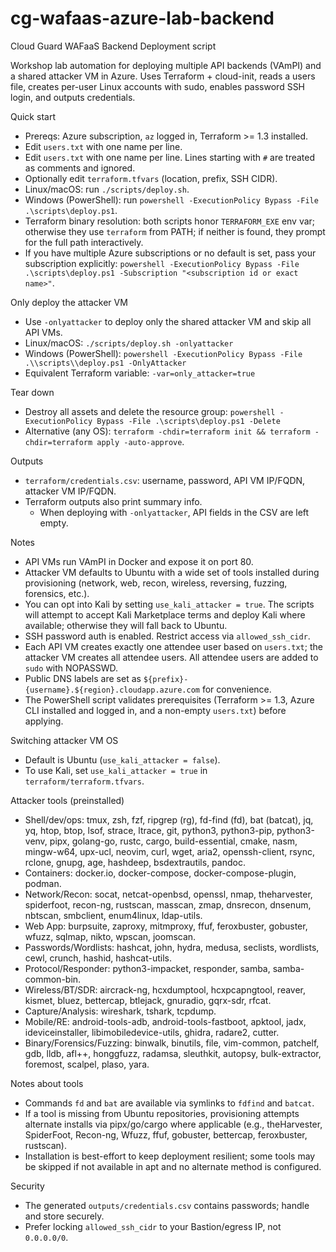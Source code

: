 # cg-wafaas-azure-lab-backend
Cloud Guard WAFaaS Backend Deployment script

Workshop lab automation for deploying multiple API backends (VAmPI) and a shared attacker VM in Azure. Uses Terraform + cloud-init, reads a users file, creates per-user Linux accounts with sudo, enables password SSH login, and outputs credentials.

Quick start
- Prereqs: Azure subscription, `az` logged in, Terraform >= 1.3 installed.
- Edit `users.txt` with one name per line.
- Edit `users.txt` with one name per line. Lines starting with `#` are treated as comments and ignored.
- Optionally edit `terraform.tfvars` (location, prefix, SSH CIDR).
- Linux/macOS: run `./scripts/deploy.sh`.
- Windows (PowerShell): run `powershell -ExecutionPolicy Bypass -File .\scripts\deploy.ps1`.
- Terraform binary resolution: both scripts honor `TERRAFORM_EXE` env var; otherwise they use `terraform` from PATH; if neither is found, they prompt for the full path interactively.
- If you have multiple Azure subscriptions or no default is set, pass your subscription explicitly: `powershell -ExecutionPolicy Bypass -File .\scripts\deploy.ps1 -Subscription "<subscription id or exact name>"`.

Only deploy the attacker VM
- Use `-onlyattacker` to deploy only the shared attacker VM and skip all API VMs.
- Linux/macOS: `./scripts/deploy.sh -onlyattacker`
- Windows (PowerShell): `powershell -ExecutionPolicy Bypass -File .\\scripts\\deploy.ps1 -OnlyAttacker`
- Equivalent Terraform variable: `-var=only_attacker=true`

Tear down
- Destroy all assets and delete the resource group: `powershell -ExecutionPolicy Bypass -File .\scripts\deploy.ps1 -Delete`
- Alternative (any OS): `terraform -chdir=terraform init && terraform -chdir=terraform apply -auto-approve`.

Outputs
- `terraform/credentials.csv`: username, password, API VM IP/FQDN, attacker VM IP/FQDN.
- Terraform outputs also print summary info.
  - When deploying with `-onlyattacker`, API fields in the CSV are left empty.

Notes
- API VMs run VAmPI in Docker and expose it on port 80.
- Attacker VM defaults to Ubuntu with a wide set of tools installed during provisioning (network, web, recon, wireless, reversing, fuzzing, forensics, etc.).
- You can opt into Kali by setting `use_kali_attacker = true`. The scripts will attempt to accept Kali Marketplace terms and deploy Kali where available; otherwise they will fall back to Ubuntu.
- SSH password auth is enabled. Restrict access via `allowed_ssh_cidr`.
- Each API VM creates exactly one attendee user based on `users.txt`; the attacker VM creates all attendee users. All attendee users are added to `sudo` with NOPASSWD.
- Public DNS labels are set as `${prefix}-{username}.${region}.cloudapp.azure.com` for convenience.
 - The PowerShell script validates prerequisites (Terraform >= 1.3, Azure CLI installed and logged in, and a non-empty `users.txt`) before applying.

Switching attacker VM OS
- Default is Ubuntu (`use_kali_attacker = false`).
- To use Kali, set `use_kali_attacker = true` in `terraform/terraform.tfvars`.

Attacker tools (preinstalled)
- Shell/dev/ops: tmux, zsh, fzf, ripgrep (rg), fd-find (fd), bat (batcat), jq, yq, htop, btop, lsof, strace, ltrace, git, python3, python3-pip, python3-venv, pipx, golang-go, rustc, cargo, build-essential, cmake, nasm, mingw-w64, upx-ucl, neovim, curl, wget, aria2, openssh-client, rsync, rclone, gnupg, age, hashdeep, bsdextrautils, pandoc.
- Containers: docker.io, docker-compose, docker-compose-plugin, podman.
- Network/Recon: socat, netcat-openbsd, openssl, nmap, theharvester, spiderfoot, recon-ng, rustscan, masscan, zmap, dnsrecon, dnsenum, nbtscan, smbclient, enum4linux, ldap-utils.
- Web App: burpsuite, zaproxy, mitmproxy, ffuf, feroxbuster, gobuster, wfuzz, sqlmap, nikto, wpscan, joomscan.
- Passwords/Wordlists: hashcat, john, hydra, medusa, seclists, wordlists, cewl, crunch, hashid, hashcat-utils.
- Protocol/Responder: python3-impacket, responder, samba, samba-common-bin.
- Wireless/BT/SDR: aircrack-ng, hcxdumptool, hcxpcapngtool, reaver, kismet, bluez, bettercap, btlejack, gnuradio, gqrx-sdr, rfcat.
- Capture/Analysis: wireshark, tshark, tcpdump.
- Mobile/RE: android-tools-adb, android-tools-fastboot, apktool, jadx, ideviceinstaller, libimobiledevice-utils, ghidra, radare2, cutter.
- Binary/Forensics/Fuzzing: binwalk, binutils, file, vim-common, patchelf, gdb, lldb, afl++, honggfuzz, radamsa, sleuthkit, autopsy, bulk-extractor, foremost, scalpel, plaso, yara.

Notes about tools
- Commands `fd` and `bat` are available via symlinks to `fdfind` and `batcat`.
- If a tool is missing from Ubuntu repositories, provisioning attempts alternate installs via pipx/go/cargo where applicable (e.g., theHarvester, SpiderFoot, Recon-ng, Wfuzz, ffuf, gobuster, bettercap, feroxbuster, rustscan).
- Installation is best-effort to keep deployment resilient; some tools may be skipped if not available in apt and no alternate method is configured.

Security
- The generated `outputs/credentials.csv` contains passwords; handle and store securely.
- Prefer locking `allowed_ssh_cidr` to your Bastion/egress IP, not `0.0.0.0/0`.

